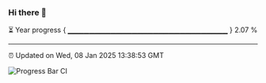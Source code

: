 ### Hi there 👋

⏳ Year progress { ▁▁▁▁▁▁▁▁▁▁▁▁▁▁▁▁▁▁▁▁▁▁▁▁▁▁▁▁▁▁ } 2.07 %

---

⏰ Updated on Wed, 08 Jan 2025 13:38:53 GMT

![Progress Bar CI](https://github.com/IshwaranRudhara/GIT-ACTION/workflows/Progress%20Bar%20CI/badge.svg)
